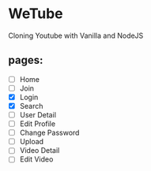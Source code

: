 # WeTube

Cloning Youtube with Vanilla and NodeJS


## pages:

- [ ] Home
- [ ] Join
- [x] Login
- [x] Search
- [ ] User Detail
- [ ] Edit Profile
- [ ] Change Password
- [ ] Upload
- [ ] Video Detail
- [ ] Edit Video
